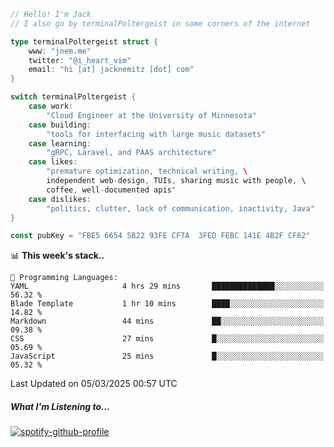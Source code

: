 ```go
// Hello! I'm Jack
// I also go by terminalPoltergeist in some corners of the internet

type terminalPoltergeist struct {
    www: "jnem.me"
    twitter: "@i_heart_vim"
    email: "hi [at] jacknemitz [dot] com"
}

switch terminalPoltergeist {
    case work:
        "Cloud Engineer at the University of Minnesota"
    case building:
        "tools for interfacing with large music datasets"
    case learning:
        "gRPC, Laravel, and PAAS architecture"
    case likes:
        "premature optimization, technical writing, \
        independent web-design, TUIs, sharing music with people, \
        coffee, well-documented apis"
    case dislikes:
        "politics, clutter, lack of communication, inactivity, Java"
}

const pubKey = "FBE5 6654 5B22 93FE CF7A  3FED FEBC 141E 4B2F CF62"
```

<!--START_SECTION:waka-->
📊 **This week's stack..** 

```text
💬 Programming Languages: 
YAML                     4 hrs 29 mins       ██████████████░░░░░░░░░░░   56.32 % 
Blade Template           1 hr 10 mins        ████░░░░░░░░░░░░░░░░░░░░░   14.82 % 
Markdown                 44 mins             ██░░░░░░░░░░░░░░░░░░░░░░░   09.38 % 
CSS                      27 mins             █░░░░░░░░░░░░░░░░░░░░░░░░   05.69 % 
JavaScript               25 mins             █░░░░░░░░░░░░░░░░░░░░░░░░   05.32 % 
```


 Last Updated on 05/03/2025 00:57 UTC
<!--END_SECTION:waka-->

##### What I'm Listening to...

[![spotify-github-profile](https://jnem.me/listening-item?maxAge=2592000)](https://jnem.me/listening)
